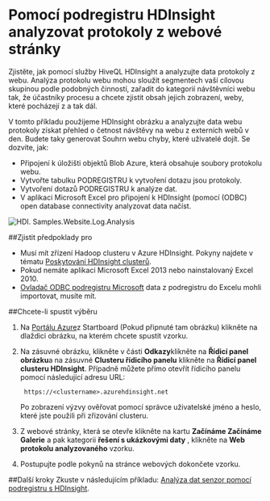 <properties 
    pageTitle="Pomocí podregistru Hadoop pro analýzu protokolu webu | Microsoft Azure" 
    description="Zjistěte, jak pomocí služby podregistru HDInsight a analyzujte data protokoly webu. Budete používat soubor protokolu předávat na vstupu do tabulky HDInsight a používejte HiveQL dotaz na data." 
    services="hdinsight" 
    documentationCenter="" 
    authors="nitinme" 
    manager="jhubbard" 
    editor="cgronlun"
    tags="azure-portal"/>

<tags 
    ms.service="hdinsight" 
    ms.workload="big-data" 
    ms.tgt_pltfrm="na" 
    ms.devlang="na" 
    ms.topic="article" 
    ms.date="05/17/2016" 
    ms.author="nitinme"/>

# <a name="use-hive-with-hdinsight-to-analyze-logs-from-websites"></a>Pomocí podregistru HDInsight analyzovat protokoly z webové stránky

Zjistěte, jak pomocí služby HiveQL HDInsight a analyzujte data protokoly z webu. Analýza protokolu webu mohou sloužit segmentech vaší cílovou skupinou podle podobných činností, zařadit do kategorií návštěvníci webu tak, že účastníky procesu a chcete zjistit obsah jejich zobrazení, weby, které pocházejí z a tak dál.

V tomto příkladu použijeme HDInsight obrázku a analyzujte data webu protokoly získat přehled o četnost návštěvy na webu z externích webů v den. Budete taky generovat Souhrn webu chyby, které uživatelé dojít. Se dozvíte, jak:

- Připojení k úložišti objektů Blob Azure, která obsahuje soubory protokolu webu.
- Vytvořte tabulku PODREGISTRU k vytvoření dotazu jsou protokoly.
- Vytvoření dotazů PODREGISTRU k analýze dat.
- V aplikaci Microsoft Excel pro připojení k HDInsight (pomocí (ODBC) open database connectivity analyzovat data načíst.

![HDI. Samples.Website.Log.Analysis][img-hdi-weblogs-sample]

##<a name="prerequisites"></a>Zjistit předpoklady pro

- Musí mít zřízení Hadoop clusteru v Azure HDInsight. Pokyny najdete v tématu [Poskytování HDInsight clusterů][hdinsight-provision]. 
- Pokud nemáte aplikaci Microsoft Excel 2013 nebo nainstalovaný Excel 2010.
- [Ovladač ODBC podregistru Microsoft](http://www.microsoft.com/download/details.aspx?id=40886) data z podregistru do Excelu mohli importovat, musíte mít.


##<a name="to-run-the-sample"></a>Chcete-li spustit výběru

1. Na [Portálu Azure](https://portal.azure.com/)z Startboard (Pokud připnuté tam obrázku) klikněte na dlaždici obrázku, na kterém chcete spustit vzorku.

2. Na zásuvné obrázku, klikněte v části **Odkazy**klikněte na **Řídicí panel obrázku**a na zásuvné **Clusteru řídicího panelu** klikněte na **Řídicí panel clusteru HDInsight**. Případně můžete přímo otevřít řídicího panelu pomocí následující adresu URL:

        https://<clustername>.azurehdinsight.net
    
    Po zobrazení výzvy ověřovat pomocí správce uživatelské jméno a heslo, které jste použili při zřizování clusteru.
  
2. Z webové stránky, která se otevře klikněte na kartu **Začínáme Začínáme Galerie** a pak kategorii **řešení s ukázkovými daty** , klikněte na **Web protokolu analyzovaného** vzorku.

3. Postupujte podle pokynů na stránce webových dokončete vzorku.

##<a name="next-steps"></a>Další kroky
Zkuste v následujícím příkladu: [Analýza dat senzor pomocí podregistru s HDInsight](hdinsight-hive-analyze-sensor-data.md).


[hdinsight-provision]: hdinsight-provision-clusters.md
[hdinsight-sensor-data-sample]: ../hdinsight-use-hive-sensor-data-analysis.md

[img-hdi-weblogs-sample]: ./media/hdinsight-hive-analyze-website-log/hdinsight-weblogs-sample.png
 
